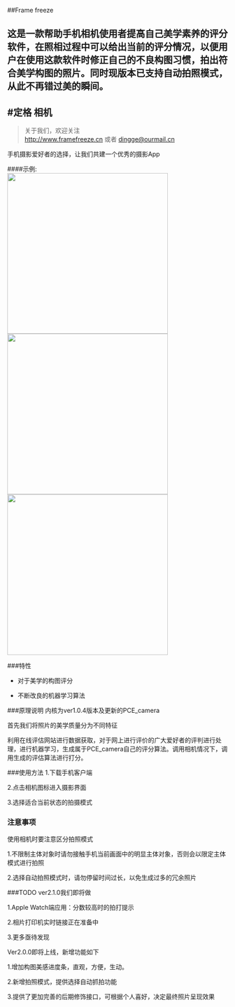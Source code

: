 ##Frame freeze

这是一款帮助手机相机使用者提高自己美学素养的评分软件，在照相过程中可以给出当前的评分情况，以便用户在使用这款软件时修正自己的不良构图习惯，拍出符合美学构图的照片。同时现版本已支持自动拍照模式，从此不再错过美的瞬间。
---
#定格 相机
-------------

> 关于我们，欢迎关注  
  http://www.framefreeze.cn 或者 dingge@ourmail.cn

手机摄影爱好者的选择，让我们共建一个优秀的摄影App

####示例:  
<img src="https://kevinfeng.name/pic/demo1.jpg" height=367px weight=205> 
<img src="https://kevinfeng.name/pic/demoindex.png" height=367px weight=205>
<img src="https://kevinfeng.name/pic/demowatch.jpg" height=367px weight=205>


###特性
- 对于美学的构图评分

- 不断改良的机器学习算法

###原理说明
内核为ver1.0.4版本及更新的PCE_camera

首先我们将照片的美学质量分为不同特征

利用在线评估网站进行数据获取，对于网上进行评价的广大爱好者的评判进行处理，进行机器学习，生成属于PCE_camera自己的评分算法。调用相机情况下，调用生成的评估算法进行打分。


###使用方法
1.下载手机客户端

2.点击相机图标进入摄影界面

3.选择适合当前状态的拍摄模式


### 注意事项
使用相机时要注意区分拍照模式

1.不限制主体对象时请勿接触手机当前画面中的明显主体对象，否则会以限定主体模式进行拍照

2.选择自动拍照模式时，请勿停留时间过长，以免生成过多的冗余照片

###TODO
ver2.1.0我们即将做

1.Apple Watch端应用：分数较高时的拍打提示

2.相片打印机实时链接正在准备中

3.更多亟待发现

Ver2.0.0即将上线，新增功能如下

1.增加构图美感进度条，直观，方便，生动。

2.新增拍照模式，提供选择自动抓拍功能

3.提供了更加完善的后期修饰接口，可根据个人喜好，决定最终照片呈现效果


